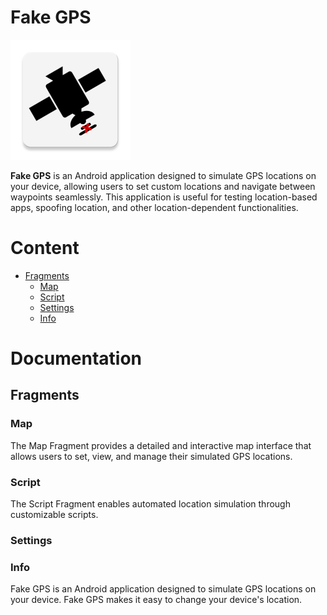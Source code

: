 # Fake GPS

![](./app/src/main/res/mipmap-xxxhdpi/ic_launcher.webp "Fake GPS")

**Fake GPS** is an Android application designed to simulate GPS locations on your device, allowing users to set custom locations and navigate between waypoints seamlessly. This application is useful for testing location-based apps, spoofing location, and other location-dependent functionalities.

# Content
- [Fragments](#fragments)
  - [Map](#map)
  - [Script](#script)
  - [Settings](#settings)
  - [Info](#info)

# Documentation

## Fragments

### Map

The Map Fragment provides a detailed and interactive map interface that allows users to set, view, and manage their simulated GPS locations.

### Script

The Script Fragment enables automated location simulation through customizable scripts.

### Settings
### Info

Fake GPS is an Android application designed to simulate GPS locations on your device. Fake GPS makes it easy to change your device's location.